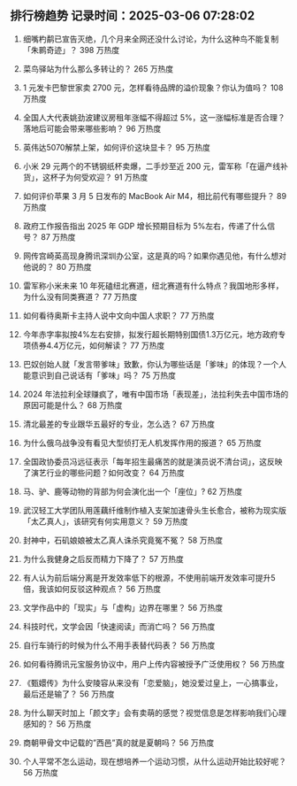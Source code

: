 
## 排行榜趋势 记录时间：2025-03-06 07:28:02
  
  1. 细嘴杓鹬已宣告灭绝，几个月来全网还没什么讨论，为什么这种鸟不能复制「朱鹮奇迹」？ 398 万热度
    
  2. 菜鸟驿站为什么那么多转让的？ 265 万热度
    
  3. 1 元发卡巴黎世家卖 2700 元，怎样看待品牌的溢价现象？你认为值吗？ 108 万热度
    
  4. 全国人大代表姚劲波建议房租年涨幅不得超过 5%，这一涨幅标准是否合理？落地后可能会带来哪些影响？ 96 万热度
    
  5. 英伟达5070解禁上架，如何评价这块显卡？ 95 万热度
    
  6. 小米 29 元两个的不锈钢纸杯卖爆，二手炒至近 200 元，雷军称「在逼产线补货」，这杯子为何受欢迎？ 91 万热度
    
  7. 如何评价苹果 3 月 5 日发布的 MacBook Air M4，相比前代有哪些提升？ 89 万热度
    
  8. 政府工作报告指出 2025 年 GDP 增长预期目标为 5%左右，传递了什么信号？ 87 万热度
    
  9. 网传宫崎英高现身腾讯深圳办公室，这是真的吗？如果你遇见他，有什么想对他说的？ 80 万热度
    
  10. 雷军称小米未来 10 年死磕纽北赛道，纽北赛道有什么特点？我国地形多样，为什么没有同类赛道？ 77 万热度
    
  11. 如何看待奥斯卡主持人说中文向中国人求职？ 77 万热度
    
  12. 今年赤字率拟按4%左右安排，拟发行超长期特别国债1.3万亿元，地方政府专项债券4.4万亿元，如何解读？ 77 万热度
    
  13. 巴奴创始人就「发言带爹味」致歉，你认为哪些话是「爹味」的体现？一个人能意识到自己说话有「爹味」吗？ 75 万热度
    
  14. 2024 年法拉利全球赚疯了，唯有中国市场「表现差」，法拉利失去中国市场的原因可能是什么？ 68 万热度
    
  15. 清北最差的专业跟华五最好的专业，怎么选？ 67 万热度
    
  16. 为什么俄乌战争没有看见大型侦打无人机发挥作用的报道？ 65 万热度
    
  17. 全国政协委员冯远征表示「每年招生最痛苦的就是演员说不清台词」，这反映了演艺行业的哪些问题？如何改变？ 64 万热度
    
  18. 马、驴、鹿等动物的背部为何会演化出一个「座位」? 62 万热度
    
  19. 武汉轻工大学团队用莲藕纤维制作植入支架加速骨头生长愈合，被称为现实版「太乙真人」，该研究有何实用意义？ 59 万热度
    
  20. 封神中，石矶娘娘被太乙真人诛杀究竟冤不冤？ 58 万热度
    
  21. 为什么我健身之后反而精力下降了？ 57 万热度
    
  22. 有人认为前后端分离是开发效率低下的根源，不使用前端开发效率可提升5倍，我该如何反驳这种观点？ 56 万热度
    
  23. 文学作品中的「现实」与「虚构」边界在哪里？ 56 万热度
    
  24. 科技时代，文学会因「快速阅读」而消亡吗？ 56 万热度
    
  25. 自行车骑行的时候为什么不用手表替代码表？ 56 万热度
    
  26. 如何看待腾讯元宝服务协议中，用户上传内容被授予广泛使用权？ 56 万热度
    
  27. 《甄嬛传》为什么安陵容从来没有「恋爱脑」，她没爱过皇上，一心搞事业，最后还是输了？ 56 万热度
    
  28. 为什么聊天时加上「颜文字」会有卖萌的感觉？视觉信息是怎样影响我们心理感知的？ 56 万热度
    
  29. 商朝甲骨文中记载的”西邑”真的就是夏朝吗？ 56 万热度
    
  30. 个人平常不怎么运动，现在想培养一个运动习惯，从什么运动开始比较好呢？ 56 万热度
    